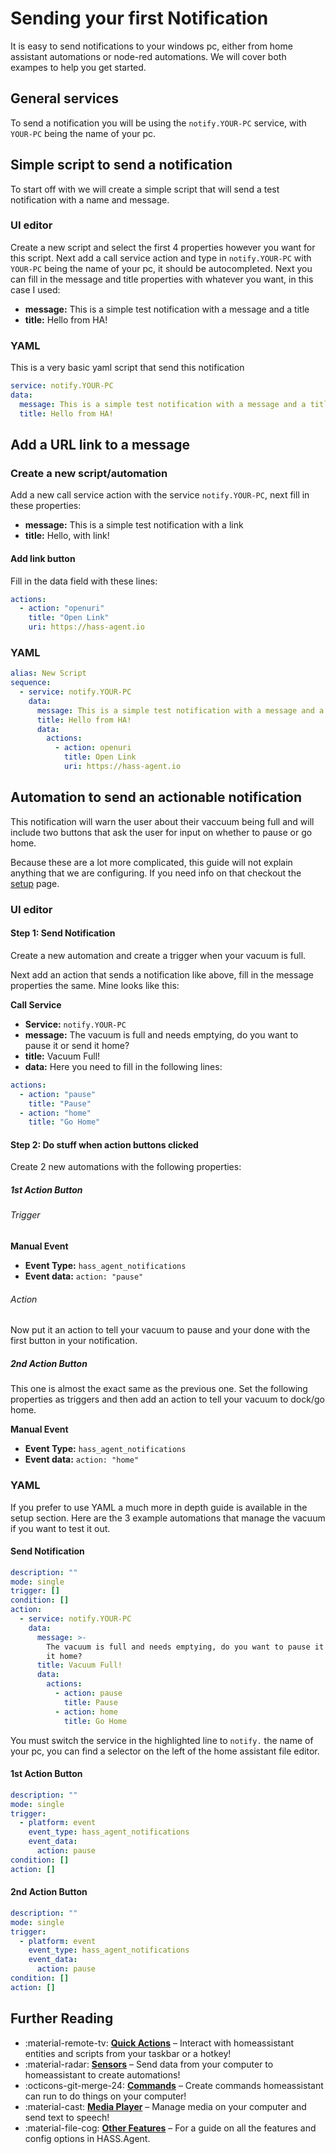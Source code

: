 # Sending your first Notification

It is easy to send notifications to your windows pc, either from home assistant automations or node-red automations. We will cover both exampes to help you get started.

## General services

To send a notification you will be using the `notify.YOUR-PC` service, with `YOUR-PC` being the name of your pc.

## Simple script to send a notification

To start off with we will create a simple script that will send a test notification with a name and message.

### UI editor

Create a new script and select the first 4 properties however you want for this script. Next add a call service action and type in `notify.YOUR-PC` with `YOUR-PC` being the name of your pc, it should be autocompleted. Next you can fill in the message and title properties with whatever you want, in this case I used:

- **message:** This is a simple test notification with a message and a title
- **title:** Hello from HA!

### YAML

This is a very basic yaml script that send this notification

```yaml
service: notify.YOUR-PC
data:
  message: This is a simple test notification with a message and a title
  title: Hello from HA!
```

## Add a URL link to a message

### Create a new script/automation

Add a new call service action with the service `notify.YOUR-PC`, next fill in these properties:

- **message:** This is a simple test notification with a link
- **title:** Hello, with link!

#### Add link button

Fill in the data field with these lines:

```yaml
actions:
  - action: "openuri"
    title: "Open Link"
    uri: https://hass-agent.io
```

### YAML

```yaml
alias: New Script
sequence:
  - service: notify.YOUR-PC
    data:
      message: This is a simple test notification with a message and a title
      title: Hello from HA!
      data:
        actions:
          - action: openuri
            title: Open Link
            uri: https://hass-agent.io
```

## Automation to send an actionable notification

This notification will warn the user about their vaccuum being full and will include two buttons that ask the user for input on whether to pause or go home.

Because these are a lot more complicated, this guide will not explain anything that we are configuring. If you need info on that checkout the [setup](../setup/notifications.md) page.

### UI editor

#### Step 1: Send Notification

Create a new automation and create a trigger when your vacuum is full.

Next add an action that sends a notification like above, fill in the message properties the same. Mine looks like this:

**Call Service**

- **Service:** `notify.YOUR-PC`
- **message:** The vacuum is full and needs emptying, do you want to pause it or send it home?
- **title:** Vacuum Full!
- **data:** Here you need to fill in the following lines:

```yaml
actions:
  - action: "pause"
    title: "Pause"
  - action: "home"
    title: "Go Home"
```

#### Step 2: Do stuff when action buttons clicked

Create 2 new automations with the following properties:

##### 1st Action Button

###### Trigger

**Manual Event**

- **Event Type:** `hass_agent_notifications`
- **Event data:** `action: "pause"`

###### Action

Now put it an action to tell your vacuum to pause and your done with the first button in your notification.

##### 2nd Action Button

This one is almost the exact same as the previous one. Set the following properties as triggers and then add an action to tell your vacuum to dock/go home.

**Manual Event**

- **Event Type:** `hass_agent_notifications`
- **Event data:** `action: "home"`

### YAML

If you prefer to use YAML a much more in depth guide is available in the setup section. Here are the 3 example automations that manage the vacuum if you want to test it out.

#### Send Notification

```yaml linenums="1" hl_lines="6" title="automations.yaml"
description: ""
mode: single
trigger: []
condition: []
action:
  - service: notify.YOUR-PC
    data:
      message: >-
        The vacuum is full and needs emptying, do you want to pause it or send
        it home?
      title: Vacuum Full!
      data:
        actions:
          - action: pause
            title: Pause
          - action: home
            title: Go Home
```

You must switch the service in the highlighted line to `notify.` the name of your pc, you can find a selector on the left of the home assistant file editor.

#### 1st Action Button

```yaml linenums="1" title="automations.yaml"
description: ""
mode: single
trigger:
  - platform: event
    event_type: hass_agent_notifications
    event_data:
      action: pause
condition: []
action: []
```

#### 2nd Action Button

```yaml linenums="1" title="automations.yaml"
description: ""
mode: single
trigger:
  - platform: event
    event_type: hass_agent_notifications
    event_data:
      action: pause
condition: []
action: []
```

## Further Reading

<div class="grid cards" markdown>

- :material-remote-tv: **[Quick Actions]** – Interact with homeassistant entities and scripts from your taskbar or a hotkey!
- :material-radar: **[Sensors]** – Send data from your computer to homeassistant to create automations!
- :octicons-git-merge-24: **[Commands]** – Create commands homeassistant can run to do things on your computer!
- :material-cast: **[Media Player]** – Manage media on your computer and send text to speech!
- :material-file-cog: **[Other Features]** – For a guide on all the features and config options in HASS.Agent.

</div>

[Quick Actions]: ./quick-actions.md
[Sensors]: ./sensors.md
[Commands]: ./commands.md
[Media Player]: ./media-player.md
[Other Features]: ../setup/index.md
